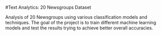 #Text Analytics: 20 Newsgroups Dataset

Analysis of 20 Newsgroups using various classification models and techniques.
The goal of the project is to train different machine learning models and test the results trying to achieve better overall accuracies.
